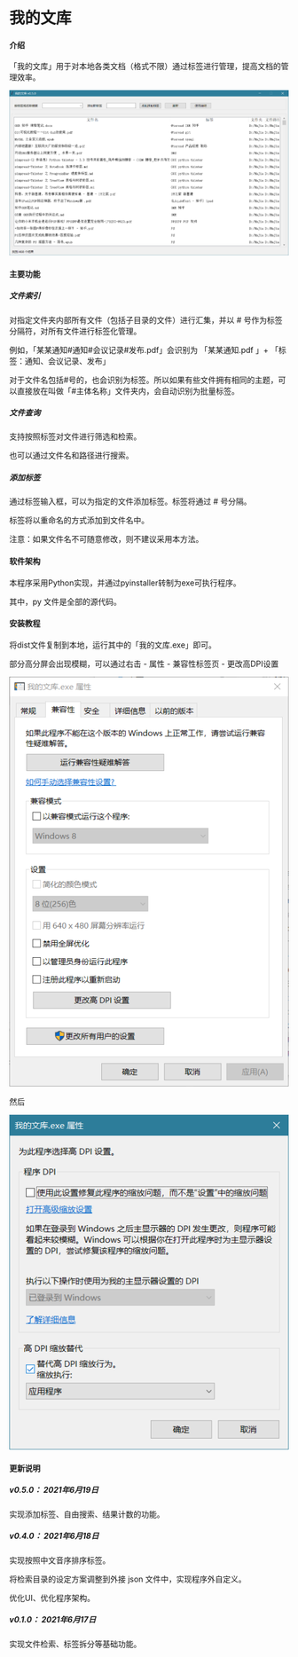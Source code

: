 # 我的文库



#### 介绍

「我的文库」用于对本地各类文档（格式不限）通过标签进行管理，提高文档的管理效率。

![image-20210620113000923](_img/image-20210620113000923-1624159802338.png)



#### 主要功能



##### 文件索引

对指定文件夹内部所有文件（包括子目录的文件）进行汇集，并以 # 号作为标签分隔符，对所有文件进行标签化管理。

例如，「某某通知#通知#会议记录#发布.pdf」会识别为 「某某通知.pdf 」+ 「标签：通知、会议记录、发布」

对于文件名包括#号的，也会识别为标签。所以如果有些文件拥有相同的主题，可以直接放在叫做「#主体名称」文件夹内，会自动识别为批量标签。



##### 文件查询

支持按照标签对文件进行筛选和检索。

也可以通过文件名和路径进行搜索。



##### 添加标签

通过标签输入框，可以为指定的文件添加标签。标签将通过 # 号分隔。

标签将以重命名的方式添加到文件名中。

注意：如果文件名不可随意修改，则不建议采用本方法。



#### 软件架构



本程序采用Python实现，并通过pyinstaller转制为exe可执行程序。

其中，py 文件是全部的源代码。



#### 安装教程



将dist文件复制到本地，运行其中的「我的文库.exe」即可。

部分高分屏会出现模糊，可以通过右击 - 属性 - 兼容性标签页 - 更改高DPI设置

![image-20210620112912083](_img/image-20210620112912083-1624159754431.png)

然后

![image-20210620112928566](_img/image-20210620112928566-1624159770944.png)



#### 更新说明

##### v0.5.0： 2021年6月19日

实现添加标签、自由搜索、结果计数的功能。



##### v0.4.0： 2021年6月18日

实现按照中文音序排序标签。

将检索目录的设定方案调整到外接 json 文件中，实现程序外自定义。

优化UI、优化程序架构。



##### v0.1.0： 2021年6月17日

实现文件检索、标签拆分等基础功能。

